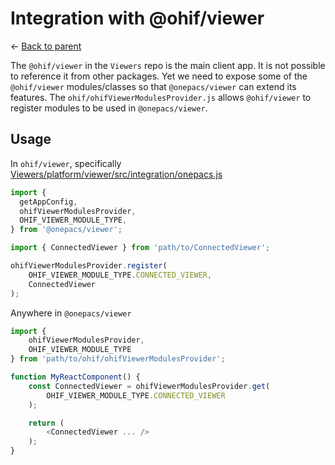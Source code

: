 # Integration with @ohif/viewer

&leftarrow; [Back to parent](../../README.md)

The `@ohif/viewer` in the `Viewers` repo is the main client app. It is not possible to reference it from other packages.  Yet we need to expose some of the `@ohif/viewer` modules/classes so that `@onepacs/viewer` can extend its features. The `ohif/ohifViewerModulesProvider.js`  allows `@ohif/viewer` to register modules to be used in `@onepacs/viewer`.

## Usage

In `ohif/viewer`, specifically [Viewers/platform/viewer/src/integration/onepacs.js](../../../../../../Viewers/platform/viewer/src/integration/onepacs.js)

```js
import {
  getAppConfig,
  ohifViewerModulesProvider,
  OHIF_VIEWER_MODULE_TYPE,
} from '@onepacs/viewer';

import { ConnectedViewer } from 'path/to/ConnectedViewer';

ohifViewerModulesProvider.register(
    OHIF_VIEWER_MODULE_TYPE.CONNECTED_VIEWER,
    ConnectedViewer
);
```

Anywhere in `@onepacs/viewer`
```js
import {
    ohifViewerModulesProvider,
    OHIF_VIEWER_MODULE_TYPE
} from 'path/to/ohif/ohifViewerModulesProvider';

function MyReactComponent() {
    const ConnectedViewer = ohifViewerModulesProvider.get(
        OHIF_VIEWER_MODULE_TYPE.CONNECTED_VIEWER
    );

    return (
        <ConnectedViewer ... />
    );
}

```
